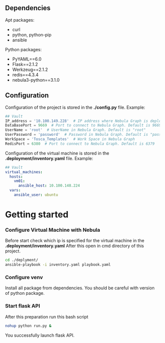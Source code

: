 ## Dependencies

Apt packages:
- curl
- python, python-pip
- ansible

Python packages:
- PyYAML==6.0
- Flask==2.1.2
- Werkzeug==2.1.2
- redis==4.3.4
- nebula3-python==3.1.0


## Configuration

Configuration of the project is stored in the **./config.py** file. Example:

```python
## Vault
IP_address = '10.100.149.228'  # IP address where Nebula Graph is deployed
DataBasePort = 9669  # Port to connect to Nebula Graph. Default is 9669
UserName = 'root'  # UserName in Nebula Graph. Default is "root"
UserPassword = 'password'  # Password in Nebula Graph. Default is "password"
WorkSpace = 'Tosca_Templates'  # Work Space in Nebula Graph
RedisPort = 6380  # Port to connect to Nebula Graph. Default is 6379
```
Configuration of the virtual machine is stored in the **.deployment/inventory.yaml** file. Example:
```yaml
## Vault
virtual_machines:
  hosts:
    vm01:
      ansible_host: 10.100.148.224
  vars:
    ansible_user: ubuntu
```

# Getting started

### Configure Virtual Machine with Nebula
Before start check which ip is specified for the virtual machine in the **.deployment/inventory.yaml**
After this open in cmd directory of this project.
```bash
cd ./deplyment/
ansible-playbook -i inventory.yaml playbook.yaml
```

### Configure venv
Install all package from dependencies. You should be careful with version of python package. 

### Start flask API
After this preparation run this bash script
```bash
nohup python run.py &
```
You successfully launch flask API.


